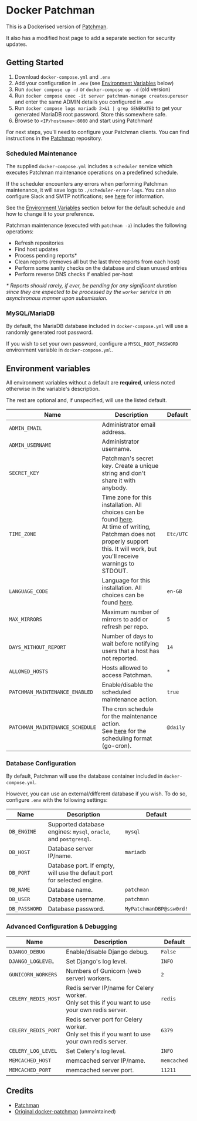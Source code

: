 # Docker Patchman

This is a Dockerised version of [Patchman](https://github.com/furlongm/patchman).

It also has a modified host page to add a separate section for security updates.

## Getting Started

1. Download `docker-compose.yml` and `.env`
2. Add your configuration in `.env` (see [Environment Variables](#environment-variables) below)
3. Run `docker compose up -d` or `docker-compose up -d` (old version)
4. Run `docker compose exec -it server patchman-manage createsuperuser` and enter the same ADMIN details you configured in `.env`
5. Run `docker compose logs mariadb 2>&1 | grep GENERATED` to get your generated MariaDB root password. Store this somewhere safe.
6. Browse to `<IP/hostname>:8080` and start using Patchman!

For next steps, you'll need to configure your Patchman clients. You can find instructions in the [Patchman](https://github.com/furlongm/patchman) repository.

### Scheduled Maintenance

The supplied `docker-compose.yml` includes a `scheduler` service which executes Patchman maintenance operations on a predefined schedule.

If the scheduler encounters any errors when performing Patchman maintenance, it will save logs to `./scheduler-error-logs`. You can also configure Slack and SMTP notifications; see [here](https://github.com/mcuadros/ofelia#logging) for information.

See the [Environment Variables](#environment-variables) section below for the default schedule and how to change it to your preference.

Patchman maintenance (executed with `patchman -a`) includes the following operations:

- Refresh repositories
- Find host updates
- Process pending reports\*
- Clean reports (removes all but the last three reports from each host)
- Perform some sanity checks on the database and clean unused entries
- Perform reverse DNS checks if enabled per-host

_\* Reports should rarely, if ever, be pending for any significant duration since they are expected to be processed by the `worker` service in an asynchronous manner upon subsmission._

### MySQL/MariaDB

By default, the MariaDB database included in `docker-compose.yml` will use a randomly generated root password.

If you wish to set your own password, configure a `MYSQL_ROOT_PASSWORD` environment variable in `docker-compose.yml`.

## Environment variables

All environment variables without a default are **required**, unless noted otherwise in the variable's description.

The rest are optional and, if unspecified, will use the listed default.

| Name                            | Description                                                                                                                                                                                                                                   | Default   |
|---------------------------------|-----------------------------------------------------------------------------------------------------------------------------------------------------------------------------------------------------------------------------------------------|-----------|
| `ADMIN_EMAIL`                   | Administrator email address.                                                                                                                                                                                                                  |           |
| `ADMIN_USERNAME`                | Administrator username.                                                                                                                                                                                                                       |           |
| `SECRET_KEY`                    | Patchman's secret key. Create a unique string and don't share it with anybody.                                                                                                                                                                |           |
| `TIME_ZONE`                     | Time zone for this installation. All choices can be found [here](http://en.wikipedia.org/wiki/List_of_tz_zones_by_name).<br>At time of writing, Patchman does not properly support this. It will work, but you'll receive warnings to STDOUT. | `Etc/UTC` |
| `LANGUAGE_CODE`                 | Language for this installation. All choices can be found [here](http://www.i18nguy.com/unicode/language-identifiers.html).                                                                                                                    | `en-GB`   |
| `MAX_MIRRORS`                   | Maximum number of mirrors to add or refresh per repo.                                                                                                                                                                                         | `5`       |
| `DAYS_WITHOUT_REPORT`           | Number of days to wait before notifying users that a host has not reported.                                                                                                                                                                   | `14`      |
| `ALLOWED_HOSTS`                 | Hosts allowed to access Patchman.                                                                                                                                                                                                             | `*`       |
| `PATCHMAN_MAINTENANCE_ENABLED`  | Enable/disable the scheduled maintenance action.                                                                                                                                                                                              | `true`    |
| `PATCHMAN_MAINTENANCE_SCHEDULE` | The cron schedule for the maintenance action.<br>See [here](https://pkg.go.dev/github.com/robfig/cron) for the scheduling format (go-cron).                                                                                                   | `@daily`  |

### Database Configuration

By default, Patchman will use the database container included in `docker-compose.yml`.

However, you can use an external/different database if you wish. To do so, configure `.env` with the following settings:

| Name          | Description                                                             | Default                 |
|---------------|-------------------------------------------------------------------------|-------------------------|
| `DB_ENGINE`   | Supported database engines: `mysql`, `oracle`, and `postgresql`.        | `mysql`                 |
| `DB_HOST`     | Database server IP/name.                                                | `mariadb`               |
| `DB_PORT`     | Database port. If empty, will use the default port for selected engine. |                         |
| `DB_NAME`     | Database name.                                                          | `patchman`              |
| `DB_USER`     | Database username.                                                      | `patchman`              |
| `DB_PASSWORD` | Database password.                                                      | `MyPatchmanDBP@ssw0rd!` |


### Advanced Configuration & Debugging

| Name                | Description                                                                                        | Default     |
|---------------------|----------------------------------------------------------------------------------------------------|-------------|
| `DJANGO_DEBUG`      | Enable/disable Django debug.                                                                       | `False`     |
| `DJANGO_LOGLEVEL`   | Set Django's log level.                                                                            | `INFO`      |
| `GUNICORN_WORKERS`  | Numbers of Gunicorn (web server) workers.                                                          | `2`         |
| `CELERY_REDIS_HOST` | Redis server IP/name for Celery worker.<br>Only set this if you want to use your own redis server. | `redis`     |
| `CELERY_REDIS_PORT` | Redis server port for Celery worker.<br>Only set this if you want to use your own redis server.    | `6379`      |
| `CELERY_LOG_LEVEL`  | Set Celery's log level.                                                                            | `INFO`      |
| `MEMCACHED_HOST`    | memcached server IP/name.                                                                          | `memcached` |
| `MEMCACHED_PORT`    | memcached server port.                                                                             | `11211`     |

## Credits

- [Patchman](https://github.com/furlongm/patchman)
- [Original docker-patchman](https://github.com/uqlibrary/docker-patchman) (unmaintained)

